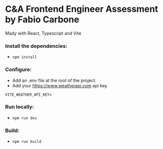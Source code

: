 # C&A Frontend Engineer Assessment by Fabio Carbone

Mady with React, Typescript and Vite

### Install the dependencies:
- ```npm install```

### Configure:
- Add an .env file at the root of the project.
- Add your https://www.weatherapi.com api key.
```env
VITE_WEATHER_API_KEY=
```

### Run locally:
- ```npm run dev```

### Build:
- ```npm run build```